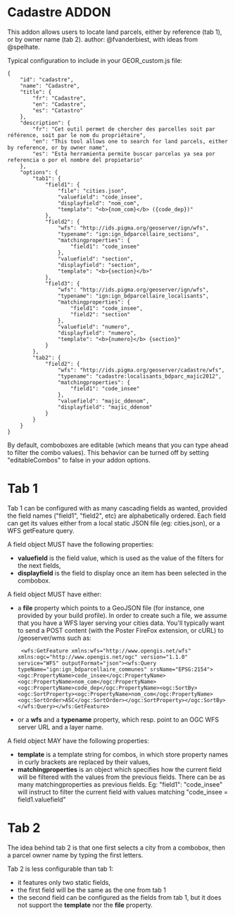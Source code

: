 Cadastre ADDON
==============

This addon allows users to locate land parcels, either by reference (tab 1), or by owner name (tab 2).
author: @fvanderbiest, with ideas from @spelhate.


Typical configuration to include in your GEOR_custom.js file:

    {
        "id": "cadastre",
        "name": "Cadastre",
        "title": {
            "fr": "Cadastre",
            "en": "Cadastre",
            "es": "Catastro"
        },
        "description": {
            "fr": "Cet outil permet de chercher des parcelles soit par référence, soit par le nom du propriétaire",
            "en": "This tool allows one to search for land parcels, either by reference, or by owner name",
            "es": "Esta herramienta permite buscar parcelas ya sea por referencia o por el nombre del propietario"
        },
        "options": {
            "tab1": {
                "field1": {
                    "file": "cities.json",
                    "valuefield": "code_insee",
                    "displayfield": "nom_com",
                    "template": "<b>{nom_com}</b> ({code_dep})"
                },
                "field2": {
                    "wfs": "http://ids.pigma.org/geoserver/ign/wfs",
                    "typename": "ign:ign_bdparcellaire_sections",
                    "matchingproperties": {
                        "field1": "code_insee"
                    },
                    "valuefield": "section",
                    "displayfield": "section",
                    "template": "<b>{section}</b>"
                },
                "field3": {
                    "wfs": "http://ids.pigma.org/geoserver/ign/wfs",
                    "typename": "ign:ign_bdparcellaire_localisants",
                    "matchingproperties": {
                        "field1": "code_insee",
                        "field2": "section"
                    },
                    "valuefield": "numero",
                    "displayfield": "numero",
                    "template": "<b>{numero}</b> {section}"
                }
            },
            "tab2": {
                "field2": {
                    "wfs": "http://ids.pigma.org/geoserver/cadastre/wfs",
                    "typename": "cadastre:localisants_bdparc_majic2012",
                    "matchingproperties": {
                        "field1": "code_insee"
                    },
                    "valuefield": "majic_ddenom",
                    "displayfield": "majic_ddenom"
                }
            }
        }
    }

By default, comboboxes are editable (which means that you can type ahead to filter the combo values). 
This behavior can be turned off by setting "editableCombos" to false in your addon options.


Tab 1
=====

Tab 1 can be configured with as many cascading fields as wanted, provided the field names ("field1", "field2", etc) are alphabetically ordered.
Each field can get its values either from a local static JSON file (eg: cities.json), or a WFS getFeature query.

A field object MUST have the following properties:
 * **valuefield** is the field value, which is used as the value of the filters for the next fields,
 * **displayfield** is the field to display once an item has been selected in the combobox.
 
A field object MUST have either:
 * a **file** property which points to a GeoJSON file (for instance, one provided by your build profile). In order to create such a file, we assume that you have a WFS layer serving your cities data. You'll typically want to send a POST content (with the Poster FireFox extension, or cURL) to /geoserver/wms such as:
 
        <wfs:GetFeature xmlns:wfs="http://www.opengis.net/wfs" xmlns:ogc="http://www.opengis.net/ogc" version="1.1.0" service="WFS" outputFormat="json"><wfs:Query typeName="ign:ign_bdparcellaire_communes" srsName="EPSG:2154"><ogc:PropertyName>code_insee</ogc:PropertyName><ogc:PropertyName>nom_com</ogc:PropertyName><ogc:PropertyName>code_dep</ogc:PropertyName><ogc:SortBy><ogc:SortProperty><ogc:PropertyName>nom_com</ogc:PropertyName><ogc:SortOrder>ASC</ogc:SortOrder></ogc:SortProperty></ogc:SortBy></wfs:Query></wfs:GetFeature>

 * or a **wfs** and a **typename** property, which resp. point to an OGC WFS server URL and a layer name.

A field object MAY have the following properties:
 * **template** is a template string for combos, in which store property names in curly brackets are replaced by their values,
 * **matchingproperties** is an object which specifies how the current field will be filtered with the values from the previous fields. There can be as many matchingproperties as previous fields. Eg: "field1": "code_insee" will instruct to filter the current field with values matching "code_insee = field1.valuefield"


Tab 2
=====

The idea behind tab 2 is that one first selects a city from a combobox, then a parcel owner name by typing the first letters.

Tab 2 is less configurable than tab 1:
 * it features only two static fields, 
 * the first field will be the same as the one from tab 1
 * the second field can be configured as the fields from tab 1, but it does not support the **template** nor the **file** property.
